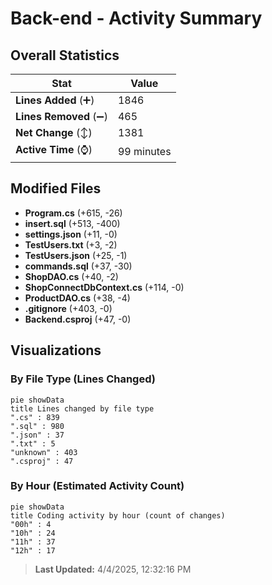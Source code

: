 # Back-end - Activity Summary 

## Overall Statistics

| Stat                   | Value                                                             |
| ---------------------- | ----------------------------------------------------------------- |
| **Lines Added** (➕)   | 1846                                          |
| **Lines Removed** (➖) | 465                                        |
| **Net Change** (↕)    | 1381                |
| **Active Time** (⌚)   | 99 minutes |


## Modified Files
- **Program.cs** (+615, -26)
- **insert.sql** (+513, -400)
- **settings.json** (+11, -0)
- **TestUsers.txt** (+3, -2)
- **TestUsers.json** (+25, -1)
- **commands.sql** (+37, -30)
- **ShopDAO.cs** (+40, -2)
- **ShopConnectDbContext.cs** (+114, -0)
- **ProductDAO.cs** (+38, -4)
- **.gitignore** (+403, -0)
- **Backend.csproj** (+47, -0)

## Visualizations

### By File Type (Lines Changed)

```mermaid
pie showData
title Lines changed by file type
".cs" : 839
".sql" : 980
".json" : 37
".txt" : 5
"unknown" : 403
".csproj" : 47
```

### By Hour (Estimated Activity Count)

```mermaid
pie showData
title Coding activity by hour (count of changes)
"00h" : 4
"10h" : 24
"11h" : 37
"12h" : 17
```


> **Last Updated:** 4/4/2025, 12:32:16 PM